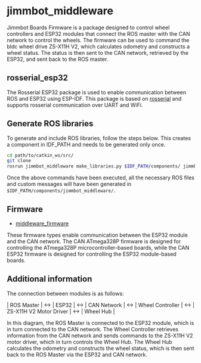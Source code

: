 # jimmbot_middleware

Jimmbot Boards Firmware is a package designed to control wheel controllers and ESP32 modules that connect the ROS master
with the CAN network to control the wheels. The firmware can be used to command the bldc wheel drive ZS-X11H V2, which
calculates odometry and constructs a wheel status. The status is then sent to the CAN network, retrieved by the ESP32,
and sent back to the ROS master.

## rosserial_esp32

The Rosserial ESP32 package is used to enable communication between ROS and ESP32 using ESP-IDF. This package is based
on [rosserial](http://wiki.ros.org/rosserial) and supports rosserial communication over UART and WiFi.

## Generate ROS libraries

To generate and include ROS libraries, follow the steps below. This creates a component in IDF_PATH and needs to be
generated only once.

```bash
cd path/to/catkin_ws/src/
git clone 
rosrun jimmbot_middleware make_libraries.py $IDF_PATH/components/ jimmbot_msgs
```

Once the above commands have been executed, all the necessary ROS files and custom messages will have been generated in
`$IDF_PATH/components/jimmbot_middleware/`.

## Firmware

* [middleware_firmware](firmware/README.md)

These firmware types enable communication between the ESP32 module and the CAN network. The CAN ATmega328P firmware
is designed for controlling the ATmega328P microcontroller-based boards, while the CAN ESP32 firmware is designed for
controlling the ESP32 module-based boards.

## Additional information

The connection between modules is as follows:

| ROS Master  | <-> | ESP32 | <-> | CAN Network  | <-> | Wheel Controller | <-> | ZS-X11H V2 Motor Driver | <->  | Wheel
 Hub |

In this diagram, the ROS Master is connected to the ESP32 module, which is in turn connected to the CAN network. The
Wheel Controller retrieves information from the CAN network and sends commands to the ZS-X11H V2 motor driver, which in
turn controls the Wheel Hub. The Wheel Hub calculates the odometry and constructs the wheel status, which is then sent
back to the ROS Master via the ESP32 and CAN network.
